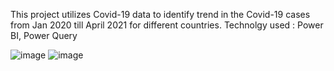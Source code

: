 This project utilizes Covid-19 data to identify trend in the Covid-19 cases from Jan 2020 till April 2021 for different countries. 
Technolgy used : Power BI, Power Query

![image](https://user-images.githubusercontent.com/88654401/149939047-9cc3648e-209b-4ba5-b562-63367a05cc9d.png)
![image](https://user-images.githubusercontent.com/88654401/150640236-ee5a58d1-5ab4-48e1-bd6d-d5531fb4416c.png)


